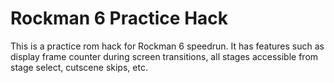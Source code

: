 # Rockman 6 Practice Hack

This is a practice rom hack for Rockman 6 speedrun.
It has features such as display frame counter during screen transitions, all stages accessible from stage select, cutscene skips, etc.
